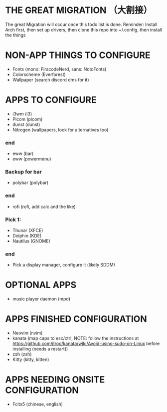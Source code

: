 # THE GREAT MIGRATION （大割接）
The great Migration will occur once this todo list is done.
Reminder: Install Arch first, then set up drivers, then clone this repo into ~/.config, then install the things

# NON-APP THINGS TO CONFIGURE
- Fonts (mono: FiracodeNerd, sans: NotoFonts)
- Colorscheme (Everforest)
- Wallpaper (search discord dms for it)

# APPS TO CONFIGURE
- i3wm (i3)
- Picom (picom)
- dunst (dunst)
- Nitrogen (wallpapers, look for alternatives too)
### end
- eww (bar)
- eww (powermenu)
### Backup for bar
- polybar (polybar)
### end
- rofi (rofi, add calc and the like)
### Pick 1:
- Thunar (XFCE)
- Dolphin (KDE)
- Nautilus (GNOME)
### end
- Pick a display manager, configure it (likely SDDM)

# OPTIONAL APPS
- music player daemon (mpd)

# APPS FINISHED CONFIGURATION
- Neovim (nvim)
- kanata (map caps to esc/ctrl, NOTE: follow the instructions at https://github.com/jtroo/kanata/wiki/Avoid-using-sudo-on-Linux before installing (needs a restart))
- zsh (zsh)
- Kitty (kitty, kitten)

# APPS NEEDING ONSITE CONFIGURATION
- Fcitx5 (chinese, english)
